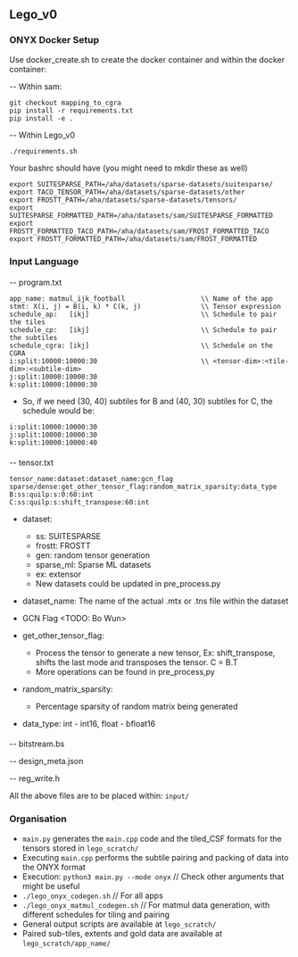 ## Lego_v0 

### ONYX Docker Setup

Use docker_create.sh to create the docker container and within the docker container:  

-- Within sam:
```
git checkout mapping_to_cgra
pip install -r requirements.txt
pip install -e .
```

--  Within Lego_v0
```
./requirements.sh
```

Your bashrc should have (you might need to mkdir these as well)

```
export SUITESPARSE_PATH=/aha/datasets/sparse-datasets/suitesparse/
export TACO_TENSOR_PATH=/aha/datasets/sparse-datasets/other
export FROSTT_PATH=/aha/datasets/sparse-datasets/tensors/
export SUITESPARSE_FORMATTED_PATH=/aha/datasets/sam/SUITESPARSE_FORMATTED
export FROSTT_FORMATTED_TACO_PATH=/aha/datasets/sam/FROST_FORMATTED_TACO
export FROSTT_FORMATTED_PATH=/aha/datasets/sam/FROST_FORMATTED
```
### Input Language 

#### 
-- program.txt
```
app_name: matmul_ijk_football                   \\ Name of the app
stmt: X(i, j) = B(i, k) * C(k, j)               \\ Tensor expression  
schedule_ap:   [ikj]                            \\ Schedule to pair the tiles
schedule_cp:   [ikj]                            \\ Schedule to pair the subtiles
schedule_cgra: [ikj]                            \\ Schedule on the CGRA 
i:split:10000:10000:30                          \\ <tensor-dim>:<tile-dim>:<subtile-dim> 
j:split:10000:10000:30
k:split:10000:10000:30
```
- So, if we need (30, 40) subtiles for B and (40, 30) subtiles for C, the schedule would be: 
```
i:split:10000:10000:30                          
j:split:10000:10000:30
k:split:10000:10000:40
```
####
-- tensor.txt 
```
tensor_name:dataset:dataset_name:gcn_flag sparse/dense:get_other_tensor_flag:random_matrix_sparsity:data_type
B:ss:quilp:s:0:60:int 
C:ss:quilp:s:shift_transpose:60:int
```
- dataset:
  - ss: SUITESPARSE
  - frostt: FROSTT
  - gen: random tensor generation
  - sparse_ml: Sparse ML datasets
  - ex: extensor
  - New datasets could be updated in pre_process.py

- dataset_name: The name of the actual .mtx or .tns file within the dataset
  
- GCN Flag <TODO: Bo Wun>

- get_other_tensor_flag:
  - Process the tensor to generate a new tensor, Ex: shift_transpose, shifts the last mode and transposes the tensor. C = B.T
  - More operations can be found in pre_process,py
 
- random_matrix_sparsity:    
  - Percentage sparsity of random matrix being generated
    
- data_type: int - int16, float - bfloat16
####
-- bitstream.bs

-- design_meta.json

-- reg_write.h

All the above files are to be placed within: ```input/```

### Organisation

- ```main.py``` generates the ```main.cpp``` code and the tiled_CSF formats for the tensors stored in ```lego_scratch/```
- Executing ```main.cpp``` performs the subtile pairing and packing of data into the ONYX format
- Execution: ```python3 main.py --mode onyx``` // Check other arguments that might be useful
- ```./lego_onyx_codegen.sh```          // For all apps 
- ```./lego_onyx_matmul_codegen.sh```   // For matmul data generation, with different schedules for tiling and pairing
- General output scripts are available at ```lego_scratch/```
- Paired sub-tiles, extents and gold data are available at ```lego_scratch/app_name/```

